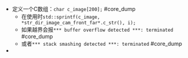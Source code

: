 - 定义一个C数组：`char c_image[200];` #core_dump
	- 在使用时`std::sprintf(c_image, *str_dir_image_cam_front_far*.c_str(), i);`
	- 如果越界会报`*** buffer overflow detected ***: terminated` #core_dump
	- 或者`*** stack smashing detected ***: terminated` #core_dump
-